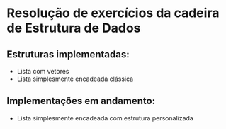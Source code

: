 # Resolução de exercícios da cadeira de Estrutura de Dados

## Estruturas implementadas:
- Lista com vetores
- Lista simplesmente encadeada clássica

## Implementações em andamento:
- Lista simplesmente encadeada com estrutura personalizada
